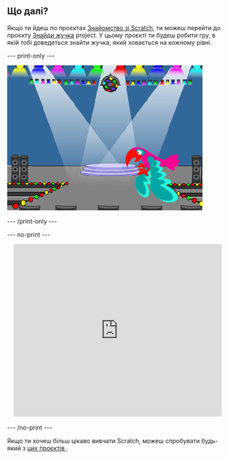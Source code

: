 ## Що далі?

Якщо ти йдеш по проєктах [Знайомство зі Scratch](https://projects.raspberrypi.org/uk-UA/pathways/scratch-intro), ти можеш перейти до проєкту [Знайди жучка](https://projects.raspberrypi.org/uk-UA/projects/find-the-bug) project. У цьому проєкті ти будеш робити гру, в якій тобі доведеться знайти жучка, який ховається на кожному рівні.

--- print-only ---

![Проєкт 'Знайди жучка'.](images/find-the-bug.png)

--- /print-only ---

--- no-print ---

<div class="scratch-preview" style="margin-left: 15px;">
  <iframe allowtransparency="true" width="485" height="402" src="https://scratch.mit.edu/projects/embed/486719939/?autostart=false" frameborder="0"></iframe>
</div>

--- /no-print ---

Якщо ти хочеш більш цікаво вивчати Scratch, можеш спробувати будь-який з [ цих проєктів ](https://projects.raspberrypi.org/uk-UA/projects?software%5B%5D=scratch&curriculum%5B%5D=%201).
